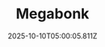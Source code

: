 ---
title: "Megabonk"
id: 3405340
date: 2025-10-10T05:00:05.811Z
link: games/steam/recent/megabonk
image: http://media.steampowered.com/steamcommunity/public/images/apps/3405340/8e0ff36cdb1076d69347a2796c7ef5ee18b2fee8.jpg
playtime_2weeks: 591
playtime_forever: 734
playtime_windows_forever: 0
playtime_mac_forever: 0
playtime_linux_forever: 734
playtime_deck_forever: 734
---